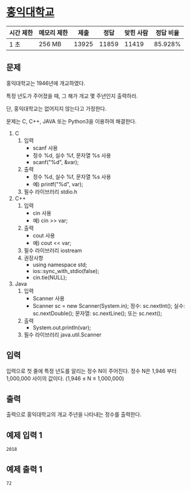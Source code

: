 # [홍익대학교](https://www.acmicpc.net/problem/16394)

| 시간 제한 | 메모리 제한 | 제출 | 정답 | 맞힌 사람 | 정답 비율 |
| --- | --- | --- | --- | --- | --- |
| 1 초 | 256 MB | 13925 | 11859 | 11419 | 85.928% |

## 문제

홍익대학교는 1946년에 개교하였다.

특정 년도가 주어졌을 때, 그 해가 개교 몇 주년인지 출력하라.

단, 홍익대학교는 없어지지 않는다고 가정한다.

문제는 C, C++, JAVA 또는 Python3을 이용하여 해결한다.

1. C
    1. 입력
        - scanf 사용
        - 정수 %d, 실수 %f, 문자열 %s 사용
        - scanf("%d", &var);
    2. 출력
        - 정수 %d, 실수 %f, 문자열 %s 사용
        - 예) printf("%d", var);
    3. 필수 라이브러리 stdio.h
2. C++
    1. 입력
        - cin 사용
        - 예) cin >> var;
    2. 출력
        - cout 사용
        - 예) cout << var;
    3. 필수 라이브러리 iostream
    4. 권장사항
        - using namespace std;
        - ios::sync_with_stdio(false);
        - cin.tie(NULL);
3. Java
    1. 입력
        - Scanner 사용
        - Scanner sc = new Scanner(System.in); 정수: sc.nextInt(); 실수: sc.nextDouble(); 문자열: sc.nextLine(); 또는 sc.next();
    2. 출력
        - System.out.println(var);
    3. 필수 라이브러리 java.util.Scanner

## 입력

입력으로 첫 줄에 특정 년도를 알리는 정수 N이 주어진다. 정수 N은 1,946 부터 1,000,000 사이의 값이다. (1,946 ≤ N ≤ 1,000,000)

## 출력

출력으로 홍익대학교의 개교 주년을 나타내는 정수를 출력한다.

## 예제 입력 1

```
2018

```

## 예제 출력 1

```
72
```
